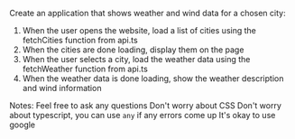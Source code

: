 Create an application that shows weather and wind data for a chosen city:

1. When the user opens the website, load a list of cities using the fetchCities function from api.ts
2. When the cities are done loading, display them on the page
3. When the user selects a city, load the weather data using the fetchWeather function from api.ts
4. When the weather data is done loading, show the weather description and wind information

Notes:
Feel free to ask any questions
Don't worry about CSS
Don't worry about typescript, you can use `any` if any errors come up
It's okay to use google
